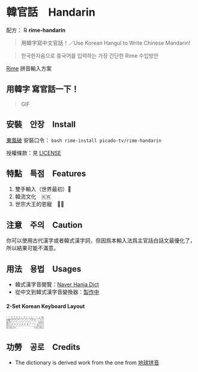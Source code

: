 # 韓官話　Handarin 
配方： ℞ **rime-handarin**
> 用韓字寫中文官話！／Use Korean Hangul to Write Chinese Mandarin!

> 한국한자음으로 중국어를 입력하는 가장 간단한 Rime 수입방안

[Rime](https://rime.im) 拼音輸入方案

## 用韓字 寫官話一下！
> GIF

## 安裝　안장　Install
[東風破](https://github.com/rime/plum) 安裝口令： `bash rime-install picado-tv/rime-handarin`

授權條款：見 [LICENSE](LICENSE)

## 特點　특점　Features
1. 雙手輸入（世界最初）👐
2. 韓流文化　🇰🇷
3. 世宗大王的恩寵　👼🏻

## 注意　주의　Caution
你可以使用古代漢字或者韓式漢字詞，但因爲本輸入法爲主官話白話文最優化了，所以結果可能不滿意。

## 用法　용법　Usages

* 韓式漢字音閱覽：[Naver Hanja Dict](https://hanja.dict.naver.com/)
* 從中文到韓式漢字音變換器：[製作中]()

#### 2-Set Korean Keyboard Layout
<img src="./keyboard-2set.png" width="100px" title="2-Set Korean Keyboard Layout"/>

## 功勞　공로　Credits

* The dictionary is derived work from the one from [地球拼音](https://github.com/rime/rime-terra-pinyin)
